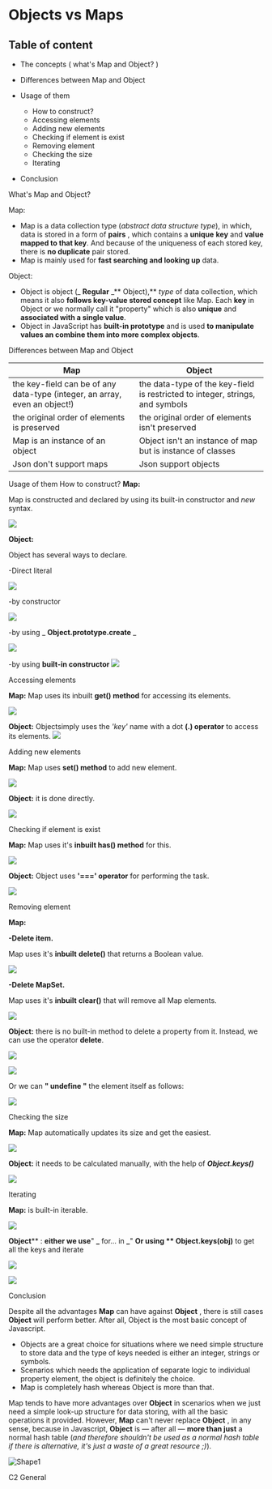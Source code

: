 
# Objects vs Maps


## Table of content

- The concepts ( what's Map and Object? )
- Differences between Map and Object
- Usage of them

  - How to construct?
  - Accessing elements
  - Adding new elements
  - Checking if element is exist
  - Removing element
  - Checking the size
  - Iterating

- Conclusion


What's Map and Object?

Map:

- Map is a data collection type (_abstract data structure type_), in which, data is stored in a form of  **pairs** , which contains a  **unique**   **key**  and  **value mapped to that key**. And because of the uniqueness of each stored key, there is  **no duplicate**  pair stored.
- Map is mainly used for  **fast searching and looking up**  data.

Object:

- Object is object (_ **Regular** _** Object),** _type_ of data collection, which means it also  **follows key-value stored concept**  like Map. Each  **key**  in Object or we normally call it "property" which is also  **unique**  and  **associated with a single value**.
- Object in JavaScript has  **built-in prototype** and is used **to manipulate values an combine them into more complex objects**.

Differences between Map and Object

| Map | Object |
| --- | --- |
| the key-field can be of any data-type (integer, an array, even an object!) | the data-type of the key-field is restricted to integer, strings, and symbols |
| the original order of elements is preserved | the original order of elements isn't preserved |
| Map is an instance of an object | Object isn't an instance of map but is instance of classes |
| Json don't support maps | Json support objects |

Usage of them
How to construct?
**Map:**

Map is constructed and declared by using its built-in constructor and _new_ syntax.

![](RackMultipart20221031-1-i61x9w_html_cdabc9f6fc38203d.png)

**Object:**

Object has several ways to declare.

-Direct literal

![](RackMultipart20221031-1-i61x9w_html_e9335d1d360bd624.png)

-by constructor

![](RackMultipart20221031-1-i61x9w_html_d564cb73de8cd942.png)

-by using _ **Object.prototype.create** _

![](RackMultipart20221031-1-i61x9w_html_7171bb713a40c177.png)

-by using **built-in constructor**
 ![](RackMultipart20221031-1-i61x9w_html_c2b9dcf3a075e1ec.png)

Accessing elements

**Map:** Map uses its inbuilt **get() method** for accessing its elements.

![](RackMultipart20221031-1-i61x9w_html_685c423599ac5532.png)

**Object:** Objectsimply uses the _'key'_ name with a dot **(.) operator** to access its elements.
 ![](RackMultipart20221031-1-i61x9w_html_bad19fa37c3dbd9a.png)

Adding new elements

**Map:** Map uses **set() method** to add new element.

![](RackMultipart20221031-1-i61x9w_html_c8a1dd304050a16d.png)

**Object:**  it is done directly.

![](RackMultipart20221031-1-i61x9w_html_71dfc2fa95647ae1.png)

Checking if element is exist

**Map:** Map uses it's **inbuilt has() method** for this.

![](RackMultipart20221031-1-i61x9w_html_580cdada1b13d1ae.png)

**Object:**  Object uses **'===' operator** for performing the task.

![](RackMultipart20221031-1-i61x9w_html_b46344a1ad59e4c4.png)

Removing element

**Map:**

**-Delete item.**

Map uses it's **inbuilt** **delete()** that returns a Boolean value.

![](RackMultipart20221031-1-i61x9w_html_d3f9955a7b890b38.png)

**-Delete MapSet.**

Map uses it's **inbuilt** **clear()** that will remove all Map elements.

![](RackMultipart20221031-1-i61x9w_html_5c18d91f1d1bd80d.png)

**Object:**  there is no built-in method to delete a property from it. Instead, we can use the operator  **delete**.

![](RackMultipart20221031-1-i61x9w_html_aa15ceb0ac7d70d7.png)

![](RackMultipart20221031-1-i61x9w_html_618827ffad3b18a3.png)

Or we can **" undefine "** the element itself as follows:

![](RackMultipart20221031-1-i61x9w_html_24031f2c59700c47.png)

Checking the size

**Map:** Map automatically updates its size and get the easiest.

![](RackMultipart20221031-1-i61x9w_html_9919bfd08ede7efe.png)

**Object:**  it needs to be calculated manually, with the help of _**Object.keys()**_

![](RackMultipart20221031-1-i61x9w_html_7ecd7a9be078c03a.png)

Iterating

**Map:** is built-in iterable.

![](RackMultipart20221031-1-i61x9w_html_92c46c9d55c181c9.png)

**Object**** : **either we use**" **_** for… in **_**" **Or using ** Object.keys(obj)** to get all the keys and iterate

![](RackMultipart20221031-1-i61x9w_html_e169fb8dec229af3.png)

![](RackMultipart20221031-1-i61x9w_html_46477d01e5f4744.png)

Conclusion

Despite all the advantages  **Map**  can have against  **Object** , there is still cases  **Object**  will perform better. After all, Object is the most basic concept of Javascript.

- Objects are a great choice for situations where we need simple structure to store data and the type of keys needed is either an integer, strings or symbols.
- Scenarios which needs the application of separate logic to individual property element, the object is definitely the choice.
- Map is completely hash whereas Object is more than that.

Map tends to have more advantages over  **Object**  in scenarios when we just need a simple look-up structure for data storing, with all the basic operations it provided. However,  **Map**  can't never replace  **Object** , in any sense, because in Javascript,  **Object**  is — after all —  **more than just**  a normal hash table (_and therefore shouldn't be used as a normal hash table if there is alternative, it's just a waste of a great resource ;)_).

![Shape1](RackMultipart20221031-1-i61x9w_html_2a32c2bc2658c81d.gif)

C2 General
